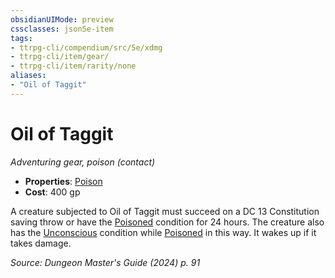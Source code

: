 ```yaml
---
obsidianUIMode: preview
cssclasses: json5e-item
tags:
- ttrpg-cli/compendium/src/5e/xdmg
- ttrpg-cli/item/gear/
- ttrpg-cli/item/rarity/none
aliases: 
- "Oil of Taggit"
---
```

# Oil of Taggit
*Adventuring gear, poison (contact)*  


- **Properties**: [Poison](3-Mechanics/CLI/rules/item-properties.md#Poison)
- **Cost**: 400 gp

A creature subjected to Oil of Taggit must succeed on a DC 13 Constitution saving throw or have the [Poisoned](3-Mechanics/CLI/rules/conditions.md#Poisoned) condition for 24 hours. The creature also has the [Unconscious](3-Mechanics/CLI/rules/conditions.md#Unconscious) condition while [Poisoned](3-Mechanics/CLI/rules/conditions.md#Poisoned) in this way. It wakes up if it takes damage.

*Source: Dungeon Master's Guide (2024) p. 91*